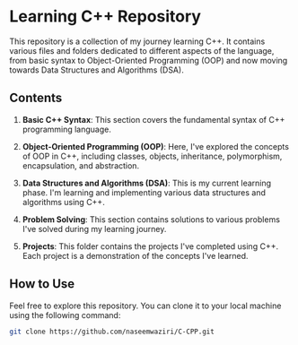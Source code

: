 # Learning C++ Repository

This repository is a collection of my journey learning C++. It contains various files and folders dedicated to different aspects of the language, from basic syntax to Object-Oriented Programming (OOP) and now moving towards Data Structures and Algorithms (DSA).

## Contents

1. **Basic C++ Syntax**: This section covers the fundamental syntax of C++ programming language.

2. **Object-Oriented Programming (OOP)**: Here, I've explored the concepts of OOP in C++, including classes, objects, inheritance, polymorphism, encapsulation, and abstraction.

3. **Data Structures and Algorithms (DSA)**: This is my current learning phase. I'm learning and implementing various data structures and algorithms using C++.

4. **Problem Solving**: This section contains solutions to various problems I've solved during my learning journey.

5. **Projects**: This folder contains the projects I've completed using C++. Each project is a demonstration of the concepts I've learned.

## How to Use

Feel free to explore this repository. You can clone it to your local machine using the following command:

```bash
git clone https://github.com/naseemwaziri/C-CPP.git
